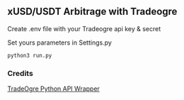 
## xUSD/USDT Arbitrage with Tradeogre

 Create .env file with your Tradeogre api key & secret
 
 Set yours parameters in Settings.py



    python3 run.py

 ### Credits 
[TradeOgre Python API Wrapper](https://github.com/Endogen/TradeOgrePy)

 

